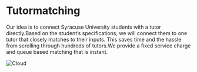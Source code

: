 # Tutormatching

Our idea is to connect Syracuse University students with a tutor directly.Based on the student’s specifications, we will connect them to one tutor that closely matches to their inputs. This saves time and the hassle from scrolling through hundreds of tutors.We provide a fixed service charge and queue based matching that is instant.

![Cloud](https://user-images.githubusercontent.com/41049793/118424951-28282000-b696-11eb-94f7-51655ec1c460.JPG)
